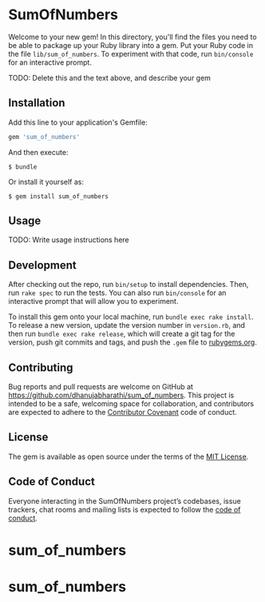 # SumOfNumbers

Welcome to your new gem! In this directory, you'll find the files you need to be able to package up your Ruby library into a gem. Put your Ruby code in the file `lib/sum_of_numbers`. To experiment with that code, run `bin/console` for an interactive prompt.

TODO: Delete this and the text above, and describe your gem

## Installation

Add this line to your application's Gemfile:

```ruby
gem 'sum_of_numbers'
```

And then execute:

    $ bundle

Or install it yourself as:

    $ gem install sum_of_numbers

## Usage

TODO: Write usage instructions here

## Development

After checking out the repo, run `bin/setup` to install dependencies. Then, run `rake spec` to run the tests. You can also run `bin/console` for an interactive prompt that will allow you to experiment.

To install this gem onto your local machine, run `bundle exec rake install`. To release a new version, update the version number in `version.rb`, and then run `bundle exec rake release`, which will create a git tag for the version, push git commits and tags, and push the `.gem` file to [rubygems.org](https://rubygems.org).

## Contributing

Bug reports and pull requests are welcome on GitHub at https://github.com/dhanujabharathi/sum_of_numbers. This project is intended to be a safe, welcoming space for collaboration, and contributors are expected to adhere to the [Contributor Covenant](http://contributor-covenant.org) code of conduct.

## License

The gem is available as open source under the terms of the [MIT License](https://opensource.org/licenses/MIT).

## Code of Conduct

Everyone interacting in the SumOfNumbers project’s codebases, issue trackers, chat rooms and mailing lists is expected to follow the [code of conduct](https://github.com/dhanujabharathi/sum_of_numbers/blob/master/CODE_OF_CONDUCT.md).
# sum_of_numbers
# sum_of_numbers
